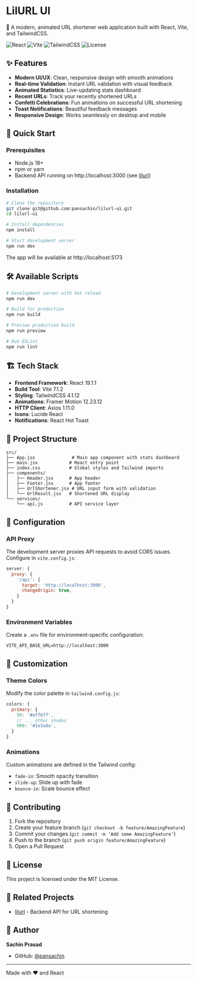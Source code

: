 # LilURL UI

🔗 A modern, animated URL shortener web application built with React, Vite, and TailwindCSS.

![React](https://img.shields.io/badge/React-19.1.1-blue)
![Vite](https://img.shields.io/badge/Vite-7.1.2-purple)
![TailwindCSS](https://img.shields.io/badge/TailwindCSS-4.1.12-cyan)
![License](https://img.shields.io/badge/license-MIT-green)

## ✨ Features

- **Modern UI/UX**: Clean, responsive design with smooth animations
- **Real-time Validation**: Instant URL validation with visual feedback
- **Animated Statistics**: Live-updating stats dashboard
- **Recent URLs**: Track your recently shortened URLs
- **Confetti Celebrations**: Fun animations on successful URL shortening
- **Toast Notifications**: Beautiful feedback messages
- **Responsive Design**: Works seamlessly on desktop and mobile

## 🚀 Quick Start

### Prerequisites

- Node.js 18+ 
- npm or yarn
- Backend API running on http://localhost:3000 (see [lilurl](https://github.com/pansachin/lilurl))

### Installation

```bash
# Clone the repository
git clone git@github.com:pansachin/lilurl-ui.git
cd lilurl-ui

# Install dependencies
npm install

# Start development server
npm run dev
```

The app will be available at http://localhost:5173

## 🛠️ Available Scripts

```bash
# Development server with hot reload
npm run dev

# Build for production
npm run build

# Preview production build
npm run preview

# Run ESLint
npm run lint
```

## 🏗️ Tech Stack

- **Frontend Framework**: React 19.1.1
- **Build Tool**: Vite 7.1.2
- **Styling**: TailwindCSS 4.1.12
- **Animations**: Framer Motion 12.23.12
- **HTTP Client**: Axios 1.11.0
- **Icons**: Lucide React
- **Notifications**: React Hot Toast

## 📁 Project Structure

```
src/
├── App.jsx              # Main app component with stats dashboard
├── main.jsx            # React entry point
├── index.css           # Global styles and Tailwind imports
├── components/
│   ├── Header.jsx      # App header
│   ├── Footer.jsx      # App footer  
│   ├── UrlShortener.jsx # URL input form with validation
│   └── UrlResult.jsx   # Shortened URL display
└── services/
    └── api.js          # API service layer
```

## 🔧 Configuration

### API Proxy

The development server proxies API requests to avoid CORS issues. Configure in `vite.config.js`:

```javascript
server: {
  proxy: {
    '/api': {
      target: 'http://localhost:3000',
      changeOrigin: true,
    }
  }
}
```

### Environment Variables

Create a `.env` file for environment-specific configuration:

```env
VITE_API_BASE_URL=http://localhost:3000
```

## 🎨 Customization

### Theme Colors

Modify the color palette in `tailwind.config.js`:

```javascript
colors: {
  primary: {
    50: '#eff6ff',
    // ... other shades
    900: '#1e3a8a',
  }
}
```

### Animations

Custom animations are defined in the Tailwind config:
- `fade-in`: Smooth opacity transition
- `slide-up`: Slide up with fade
- `bounce-in`: Scale bounce effect

## 🤝 Contributing

1. Fork the repository
2. Create your feature branch (`git checkout -b feature/AmazingFeature`)
3. Commit your changes (`git commit -m 'Add some AmazingFeature'`)
4. Push to the branch (`git push origin feature/AmazingFeature`)
5. Open a Pull Request

## 📝 License

This project is licensed under the MIT License.

## 🔗 Related Projects

- [lilurl](https://github.com/pansachin/lilurl) - Backend API for URL shortening

## 👤 Author

**Sachin Prasad**

- GitHub: [@pansachin](https://github.com/pansachin)

---

Made with ❤️ and React
